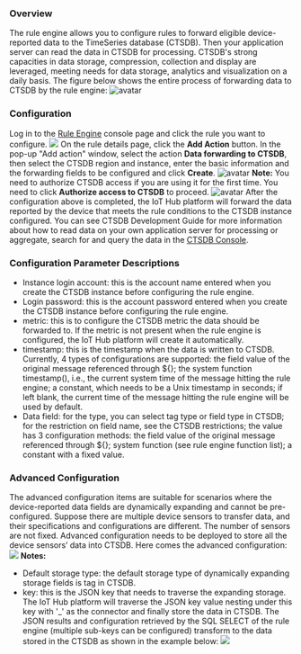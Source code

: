 [//]: # (chinagitpath:XXXXX)

### Overview
The rule engine allows you to configure rules to forward eligible device-reported data to the TimeSeries database (CTSDB). Then your application server can read the data in CTSDB for processing. CTSDB's strong capacities in data storage, compression, collection and display are leveraged, meeting needs for data storage, analytics and visualization on a daily basis.
The figure below shows the entire process of forwarding data to CTSDB by the rule engine:
![avatar](https://main.qcloudimg.com/raw/2dba1bf793dcac62625ae498c1d812b2.png)

### Configuration
Log in to the [Rule Engine](https://console.cloud.tencent.com/iotcloud/rules/rule) console page and click the rule you want to configure.
![](https://main.qcloudimg.com/raw/b8998fc9ad37238c7f1779e4013b0f3c.png)
On the rule details page, click the **Add Action** button. In the pop-up "Add action" window, select the action **Data forwarding to CTSDB**, then select the CTSDB region and instance, enter the basic information and the forwarding fields to be configured and click **Create**.
![avatar](https://main.qcloudimg.com/raw/218e38a4a5593b3ce00b65578f6069e7.png) 
**Note:** You need to authorize CTSDB access if you are using it for the first time. You need to click **Authorize access to CTSDB** to proceed.
![avatar](https://main.qcloudimg.com/raw/6a5e269611263559edcceb671e81fef3.png) 
After the configuration above is completed, the IoT Hub platform will forward the data reported by the device that meets the rule conditions to the CTSDB instance configured. You can see CTSDB Development Guide for more information about how to read data on your own application server for processing or aggregate, search for and query the data in the [CTSDB Console](https://console.cloud.tencent.com/ctsdb).

### Configuration Parameter Descriptions
- Instance login account: this is the account name entered when you create the CTSDB instance before configuring the rule engine.
- Login password: this is the account password entered when you create the CTSDB instance before configuring the rule engine.
- metric: this is to configure the CTSDB metric the data should be forwarded to. If the metric is not present when the rule engine is configured, the IoT Hub platform will create it automatically.
- timestamp: this is the timestamp when the data is written to CTSDB. Currently, 4 types of configurations are supported: the field value of the original message referenced through ${}; the system function timestamp(), i.e., the current system time of the message hitting the rule engine; a constant, which needs to be a Unix timestamp in seconds; if left blank, the current time of the message hitting the rule engine will be used by default.
- Data field: for the type, you can select tag type or field type in CTSDB; for the restriction on field name, see the CTSDB restrictions; the value has 3 configuration methods: the field value of the original message referenced through ${}; system function (see rule engine function list); a constant with a fixed value.

### Advanced Configuration
The advanced configuration items are suitable for scenarios where the device-reported data fields are dynamically expanding and cannot be pre-configured. Suppose there are multiple device sensors to transfer data, and their specifications and configurations are different. The number of sensors are not fixed. Advanced configuration needs to be deployed to store all the device sensors’ data into CTSDB. Here comes the advanced configuration:
![](https://main.qcloudimg.com/raw/d4c61aab9ca6f2461bff3d516c05428a.png)
**Notes:**
- Default storage type: the default storage type of dynamically expanding storage fields is tag in CTSDB.
- key: this is the JSON key that needs to traverse the expanding storage. The IoT Hub platform will traverse the JSON key value nesting under this key with '_' as the connector and finally store the data in CTSDB. The JSON results and configuration retrieved by the SQL SELECT of the rule engine (multiple sub-keys can be configured) transform to the data stored in the CTSDB as shown in the example below:
![](https://main.qcloudimg.com/raw/c3bfb94a9d82abdebdf36d392a1a4151.png)


